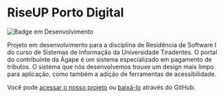 # RiseUP Porto Digital

![Badge em Desenvolvimento](http://img.shields.io/static/v1?label=STATUS&message=EM%20DESENVOLVIMENTO&color=GREEN&style=for-the-badge)

Projeto em desenvolvimento para a disciplina de Residência de Software I do curso de Sistemas de Informação da Universidade Tiradentes. O portal do contribuinte da Ágape é um sistema especializado em pagamento de tributos. O sistema que nós desenvolvemos trouxe um design mais limpo para aplicação, como também a adição de ferramentas de acessibilidade.

Você pode [acessar o nosso projeto](https://agportal.vercel.app/) ou [baixá-lo](https://github.com/caio-machado-dev/riseUP-porto-digital) através do GitHub.
